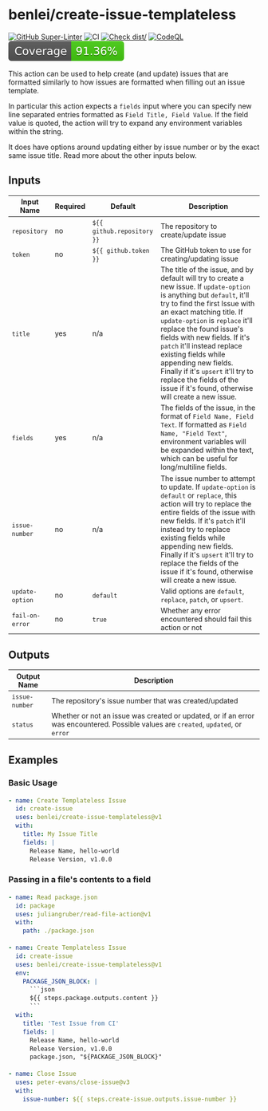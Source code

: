 # benlei/create-issue-templateless

[![GitHub Super-Linter](https://github.com/benlei/create-issue-templateless/actions/workflows/linter.yml/badge.svg)](https://github.com/super-linter/super-linter)
![CI](https://github.com/benlei/create-issue-templateless/actions/workflows/ci.yml/badge.svg)
[![Check dist/](https://github.com/benlei/create-issue-templateless/actions/workflows/check-dist.yml/badge.svg)](https://github.com/benlei/create-issue-templateless/actions/workflows/check-dist.yml)
[![CodeQL](https://github.com/benlei/create-issue-templateless/actions/workflows/codeql-analysis.yml/badge.svg)](https://github.com/benlei/create-issue-templateless/actions/workflows/codeql-analysis.yml)
[![Coverage](./badges/coverage.svg)](./badges/coverage.svg)

This action can be used to help create (and update) issues that are formatted
similarly to how issues are formatted when filling out an issue template.

In particular this action expects a `fields` input where you can specify new
line separated entries formatted as `Field Title, Field Value`. If the field
value is quoted, the action will try to expand any environment variables within
the string.

It does have options around updating either by issue number or by the exact same
issue title. Read more about the other inputs below.

## Inputs

<!-- markdownlint-disable MD013 -->

| Input Name      | Required | Default                    | Description                                                                                                                                                                                                                                                                                                                                                                                                                                                                            |
| --------------- | -------- | -------------------------- | -------------------------------------------------------------------------------------------------------------------------------------------------------------------------------------------------------------------------------------------------------------------------------------------------------------------------------------------------------------------------------------------------------------------------------------------------------------------------------------- |
| `repository`    | no       | `${{ github.repository }}` | The repository to create/update issue                                                                                                                                                                                                                                                                                                                                                                                                                                                  |
| `token`         | no       | `${{ github.token }}`      | The GitHub token to use for creating/updating issue                                                                                                                                                                                                                                                                                                                                                                                                                                    |
| `title`         | yes      | n/a                        | The title of the issue, and by default will try to create a new issue. If `update-option` is anything but `default`, it'll try to find the first Issue with an exact matching title. If `update-option` is `replace` it'll replace the found issue's fields with new fields. If it's `patch` it'll instead replace existing fields while appending new fields. Finally if it's `upsert` it'll try to replace the fields of the issue if it's found, otherwise will create a new issue. |
| `fields`        | yes      | n/a                        | The fields of the issue, in the format of `Field Name, Field Text`. If formatted as `Field Name, "Field Text"`, environment variables will be expanded within the text, which can be useful for long/multiline fields.                                                                                                                                                                                                                                                                 |
| `issue-number`  | no       | n/a                        | The issue number to attempt to update. If `update-option` is `default` or `replace`, this action will try to replace the entire fields of the issue with new fields. If it's `patch` it'll instead try to replace existing fields while appending new fields. Finally if it's `upsert` it'll try to replace the fields of the issue if it's found, otherwise will create a new issue.                                                                                                  |
| `update-option` | no       | `default`                  | Valid options are `default`, `replace`, `patch`, or `upsert`.                                                                                                                                                                                                                                                                                                                                                                                                                          |
| `fail-on-error` | no       | `true`                     | Whether any error encountered should fail this action or not                                                                                                                                                                                                                                                                                                                                                                                                                           |

<!-- markdownlint-enable MD013 -->

## Outputs

<!-- markdownlint-disable MD013 -->

| Output Name    | Description                                                                                                                          |
| -------------- | ------------------------------------------------------------------------------------------------------------------------------------ |
| `issue-number` | The repository's issue number that was created/updated                                                                               |
| `status`       | Whether or not an issue was created or updated, or if an error was encountered. Possible values are `created`, `updated`, or `error` |

<!-- markdownlint-enable MD013 -->

## Examples

### Basic Usage

```yaml
- name: Create Templateless Issue
  id: create-issue
  uses: benlei/create-issue-templateless@v1
  with:
    title: My Issue Title
    fields: |
      Release Name, hello-world
      Release Version, v1.0.0
```

### Passing in a file's contents to a field

````yaml
- name: Read package.json
  id: package
  uses: juliangruber/read-file-action@v1
  with:
    path: ./package.json

- name: Create Templateless Issue
  id: create-issue
  uses: benlei/create-issue-templateless@v1
  env:
    PACKAGE_JSON_BLOCK: |
      ```json
      ${{ steps.package.outputs.content }}
      ```
  with:
    title: 'Test Issue from CI'
    fields: |
      Release Name, hello-world
      Release Version, v1.0.0
      package.json, "${PACKAGE_JSON_BLOCK}"

- name: Close Issue
  uses: peter-evans/close-issue@v3
  with:
    issue-number: ${{ steps.create-issue.outputs.issue-number }}
````
